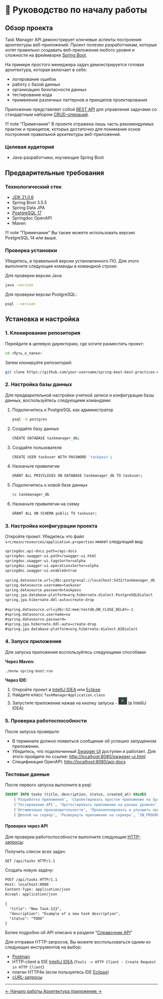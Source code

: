 # 🚀 Руководство по началу работы

## Обзор проекта
Task Manager API демонстрирует ключевые аспекты построения архитектуры веб-приложений.
Проект полезен разработчикам, которые хотят правильно создавать веб-приложения любого уровня и 
сложности на фреймворке [Spring Boot](https://spring.io/guides/gs/spring-boot).

На примере простого менеджера задач демонстрируется готовая 
архитектура, которая включает в себя:

* логирование ошибок
* работу с базой данных
* организацию безопасности данных
* тестирование кода
* применение различных паттернов и принципов проектирования

Приложение представляет собой [REST API](https://ru.wikipedia.org/wiki/REST) для управления задачами со стандартным набором [CRUD-операций](https://ru.wikipedia.org/wiki/CRUD). 

!!! note "Примечание"
    В проекте отражена лишь часть рекомендуемых практик и принципов, которых достаточно для понимания основ построения правильной 
    архитектуры веб-приложений. 

### Целевая аудитория
- Java-разработчики, изучающие Spring Boot

## Предварительные требования

### Технологический стек

- [JDK 21.0.6](https://www.oracle.com/java/technologies/javase/jdk21-archive-downloads.html)
- Spring Boot 3.5.5
- Spring Data JPA
- [PostgreSQL 17](https://www.postgresql.org/download/)
- Springdoc OpenAPI
- Maven

!!! note "Примечание"
    Вы также можете использовать версию PostgreSQL 14 или выше.

### Проверка установки

Убедитесь, в правильной версии установленного ПО. Для этого выполните следующие команды в командной строке:

Для проверки версии Java:
```bash
java -version
```

Для проверки версии PostgreSQL:
```bash
psql --version
```
## Установка и настройка

### 1. Клонирование репозитория

Перейдите в целевую директорию, где хотите разместить проект:
```bash
cd <Путь_к_папке>
```

Затем клонируйте репозиторий:
```bash
git clone https://github.com/your-username/spring-boot-best-practices-demo.git
```


### 2. Настройка базы данных
Для предварительной настройки учетной записи и конфигурации базы данных, воспользуйтесь следующими командами:

1. Подключитесь к PostgreSQL как администратор
    ```bash
    psql -U postgres
    ```

2. Создайте базу данных
    ```bash
    CREATE DATABASE taskmanager_db;
    ```

3. Создайте пользователя
    ```bash
    CREATE USER taskuser WITH PASSWORD 'taskpass';
    ```

4. Назначьте привилегии
    ```bash
    GRANT ALL PRIVILEGES ON DATABASE taskmanager_db TO taskuser;
    ```

5. Подключитесь к новой базе данных
    ```bash
    \c taskmanager_db
    ```

6. Назначьте привилегии на схему
    ```bash
    GRANT ALL ON SCHEMA public TO taskuser;
    ```


### 3. Настройка конфигурации проекта
Откройте проект. Убедитесь что файл `src/main/resources/application.properties` имеет следующий вид:

```properties
springdoc.api-docs.path=/api-docs
springdoc.swagger-ui.path=/swagger-ui.html
springdoc.swagger-ui.tagsSorter=alpha
springdoc.swagger-ui.operationsSorter=alpha
springdoc.swagger-ui.enabled=true

spring.datasource.url=jdbc:postgresql://localhost:5432/taskmanager_db
spring.datasource.username=taskuser
spring.datasource.password=taskpass
spring.jpa.database-platform=org.hibernate.dialect.PostgreSQLDialect
spring.jpa.hibernate.ddl-auto=create-drop

#spring.datasource.url=jdbc:h2:mem:testdb;DB_CLOSE_DELAY=-1
#spring.datasource.username=sa
#spring.datasource.password=
#spring.jpa.hibernate.ddl-auto=create-drop
#spring.jpa.database-platform=org.hibernate.dialect.H2Dialect
```

### 4. Запуск приложения

Для запуска приложения воспользуйтесь следующими способами:

**Через Maven:**

```bash
./mvnw spring-boot:run
```

**Через IDE:**

1. Откройте проект в [IntelliJ IDEA](https://www.jetbrains.com/idea/download/) или [Eclipse](https://www.eclipse.org/downloads/packages/)
2. Найдите класс `TaskManagerApplication.class`
3. Запустите приложение нажав на кнопку запуска - ![запуск приложения](assets/run_pic.png) (в IntelliJ IDEA)

### 5. Проверка работоспособности

После запуска проверьте:

* В терминале должно появиться сообщение об успешно запущенном приложении.
* Убедитесь, что подключенный [Swagger UI](https://github.com/swagger-api/swagger-ui) доступен и работает. Для этого пройдите по ссылке: [http://localhost:8080/swagger-ui.html](http://localhost:8080/swagger-ui.html)
* Спецификация OpenAPI: [http://localhost:8080/api-docs](http://localhost:8080/api-docs)

### Тестовые данные

После первого запуска выполните в psql:
```sql
INSERT INTO tasks (title, description, status, created_at) VALUES
    ('Разработка приложения', 'Спроектировать простое приложение на Spring Boot', 'DONE', NOW()),
    ('Тестирование API', 'Протестировать приложение на разных уровнях', 'DONE', NOW()),
    ('Оптимизация производительности', 'Проанализировать и улучшить производительность приложения', 'TODO', NOW()),
    ('Деплой на сервер', 'Развернуть приложение на сервере', 'IN_PROGRESS', NOW());
```

#### Проверка через API

Для проверки работоспособности выполните следующие [HTTP-запросы](https://ru.wikipedia.org/wiki/HTTP#Структура_HTTP-сообщения):

Получить список всех задач:

```http
GET /api/tasks HTTP/1.1
```

Создать новую задачу:

```http
POST /api/tasks HTTP/1.1
Host: localhost:8080 
Content-Type: application/json
Accept: application/json

{
  "title": "New Task-123",
  "description": "Example of a new task description",
  "status": "TODO"
}
```

Более подробно об API описано в разделе "[Справочник API](06_api_reference.md)"

Для отправки HTTP-запросов, Вы можете воспользоваться одним из следующих инструментов на выбор:

* [Postman](https://www.postman.com/downloads/) 
* HTTP-client в IDE [IntelliJ IDEA](https://www.jetbrains.com/idea/download/)  (`Tools -> HTTP Client - Create Request in HTTP Client`)
* плагин HTTP4e (если пользуетесь IDE [Eclipse](https://www.eclipse.org/downloads/packages/))  
* [cURL-запросы](https://curl.se/)

<hr>

<footer class="footer-nav">
  <a href="../" class="footer-nav__link footer-nav__link--prev">
    <span class="footer-nav__icon">←</span>
    <span class="footer-nav__title">Начало работы</span>
  </a>

  <a href="../01_architecture/" class="footer-nav__link footer-nav__link--next">
    <span class="footer-nav__title">Архитектура приложения</span>
    <span class="footer-nav__icon">→</span>
  </a>
</footer>